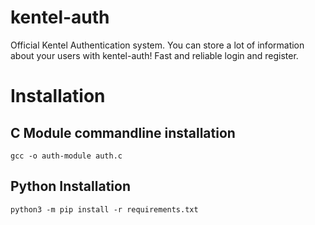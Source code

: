 # kentel-auth
 Official Kentel Authentication system. You can store a lot of information about your users with kentel-auth! Fast and reliable login and register.

# Installation
## C Module commandline installation
```
gcc -o auth-module auth.c
```
## Python Installation
```
python3 -m pip install -r requirements.txt
```


